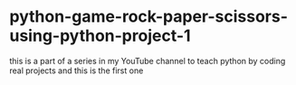 # python-game-rock-paper-scissors-using-python-project-1
this is a part of a series in my YouTube channel to teach python by coding real projects and this is the first one
